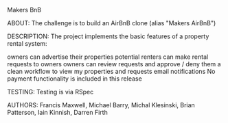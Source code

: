 Makers BnB

ABOUT:
The challenge is to build an AirBnB clone (alias "Makers AirBnB")

DESCRIPTION:
The project implements the basic features of a property rental system:

owners can advertise their properties
potential renters can make rental requests to owners
owners can review requests and approve / deny them
a clean workflow to view my properties and requests
email notifications
No payment functionality is included in this release

TESTING:
Testing is via RSpec

AUTHORS:
Francis Maxwell, Michael Barry, Michal Klesinski, Brian Patterson, Iain Kinnish, Darren Firth
